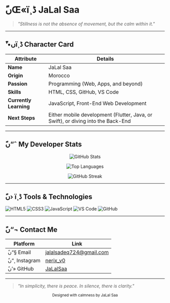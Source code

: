 # ًںŒ«ï¸ڈ JaLal Saa

> *"Stillness is not the absence of movement, but the calm within it."*

---

## ًں•¹ï¸ڈ Character Card

| Attribute       | Details                                                |
| --------------- | ------------------------------------------------------ |
| **Name**        | JaLal Saa                                              |
| **Origin**      | Morocco                                                |
| **Passion**     | Programming (Web, Apps, and beyond)                   |
| **Skills**      | HTML, CSS, GitHub, VS Code                             |
| **Currently Learning** | JavaScript, Front-End Web Development          |
| **Next Steps**  | Either mobile development (Flutter, Java, or Swift), or diving into the Back-End |

---

## ًں“ˆ My Developer Stats

<!-- GitHub Stats -->
<p align="center">
  <img src="https://github-readme-stats.vercel.app/api?username=JaLalSaa&show_icons=true&theme=calm" alt="GitHub Stats" />
</p>

<!-- Most Used Languages -->
<p align="center">
  <img src="https://github-readme-stats.vercel.app/api/top-langs/?username=JaLalSaa&layout=compact&theme=calm" alt="Top Languages" />
</p>

<!-- GitHub Streak -->
<p align="center">
  <img src="https://github-readme-streak-stats.herokuapp.com/?user=JaLalSaa&theme=calm" alt="GitHub Streak" />
</p>

---

## ًں› ï¸ڈ Tools & Technologies

![HTML5](https://img.shields.io/badge/HTML5-E34F26?style=flat&logo=html5&logoColor=white)
![CSS3](https://img.shields.io/badge/CSS3-1572B6?style=flat&logo=css3&logoColor=white)
![JavaScript](https://img.shields.io/badge/JavaScript-F7DF1E?style=flat&logo=javascript&logoColor=black)
![VS Code](https://img.shields.io/badge/VS%20Code-007ACC?style=flat&logo=visual-studio-code&logoColor=white)
![GitHub](https://img.shields.io/badge/GitHub-181717?style=flat&logo=github&logoColor=white)

---

## ًں“¬ Contact Me

| Platform     | Link                                                  |
| ------------ | ----------------------------------------------------- |
| ًں“§ Email     | jalalsadeq724@gmail.com                               |
| ًں“¸ Instagram | [nerix_v0](https://instagram.com/nerix_v0)            |
| ًں’» GitHub    | [JaLalSaa](https://github.com/JaLalSaa)               |

---

> *"In simplicity, there is peace. In silence, there is clarity."*

<p align="center">
  <sub>Designed with calmness by JaLal Saa</sub>
</p>